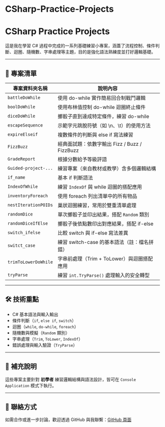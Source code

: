 # CSharp-Practice-Projects
# CSharp Practice Projects

這是我在學習 C# 過程中完成的一系列基礎練習小專案，涵蓋了流程控制、條件判斷、迴圈、隨機數、字串處理等主題，目的是強化語法熟練度並打好邏輯基礎。

---

## 📂 專案清單

| 專案資料夾名稱          | 說明內容 |
|------------------------|----------|
| `battleDoWhile`        | 使用 do-while 實作簡易回合制戰鬥邏輯 |
| `boolDoWhile`          | 使用布林值控制 do-while 迴圈終止條件 |
| `diceDoWhile`          | 擲骰子直到達成特定條件，練習 do-while |
| `escapeSequence`       | 示範字元跳脫符號（如 \n、\t）的使用方法 |
| `expireElseif`         | 複數條件的判斷與 else if 寫法練習 |
| `FizzBuzz`             | 經典面試題：依數字輸出 Fizz / Buzz / FizzBuzz |
| `GradeReport`          | 根據分數給予等級評語 |
| `Guided-project-...`   | 練習專案（來自教材或教學）含多個邏輯結構 |
| `if_name`              | 基本 if 判斷語法 |
| `IndexOfWhile`         | 練習 `IndexOf` 與 while 迴圈的搭配應用 |
| `inventoryForeach`     | 使用 foreach 列出清單中的所有物品 |
| `nestIterationPOIDs`   | 巢狀迴圈練習，常用於雙重清單處理 |
| `randomDice`           | 單次擲骰子並印出結果，搭配 `Random` 類別 |
| `randomDiceIfElse`     | 擲骰子後依點數印出對應結果，搭配 if-else |
| `switch_ifelse`        | 比較 switch 與 if-else 寫法差異 |
| `switct_case`          | 練習 switch-case 的基本語法（註：檔名拼錯） |
| `trimToLowerDoWhile`   | 字串前處理（Trim + ToLower）與迴圈搭配應用 |
| `tryParse`             | 練習 `int.TryParse()` 處理輸入的安全轉型 |

---

## 🛠 技術重點

- C# 基本語法與輸入輸出
- 條件判斷（`if`, `else if`, `switch`）
- 迴圈（`while`, `do-while`, `foreach`）
- 隨機數與模擬（`Random` 類別）
- 字串處理（`Trim`, `ToLower`, `IndexOf`）
- 錯誤處理與輸入驗證（`TryParse`）

---

## 📌 補充說明

這些專案主要針對 **初學者** 練習邏輯結構與語法設計，皆可在 `Console Application` 模式下執行。

---

## 📎 聯絡方式

如需合作或進一步討論，歡迎透過 GitHub 與我聯繫：[GitHub 頁面](https://github.com/commedesl)
